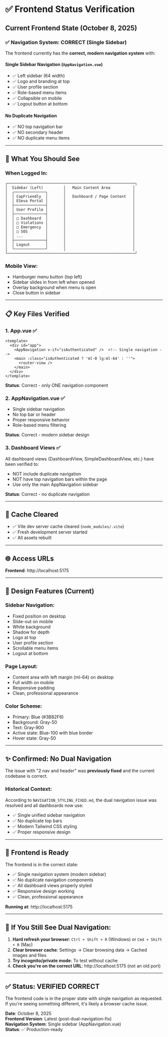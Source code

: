 # ✅ Frontend Status Verification

## Current Frontend State (October 8, 2025)

### ✅ **Navigation System: CORRECT (Single Sidebar)**

The frontend currently has the **correct, modern navigation system** with:

#### **Single Sidebar Navigation** (`AppNavigation.vue`)
- ✅ Left sidebar (64 width)
- ✅ Logo and branding at top
- ✅ User profile section
- ✅ Role-based menu items
- ✅ Collapsible on mobile
- ✅ Logout button at bottom

#### **No Duplicate Navigation**
- ✅ NO top navigation bar
- ✅ NO secondary header
- ✅ NO duplicate menu items

---

## 🎯 **What You Should See**

### **When Logged In:**
```
┌─────────────────────────────────────────────────────────┐
│  Sidebar (Left)         │   Main Content Area          │
│  ┌──────────────┐       │                              │
│  │ CopFriendly  │       │   Dashboard / Page Content   │
│  │ ESeva Portal │       │                              │
│  ├──────────────┤       │                              │
│  │ User Profile │       │                              │
│  ├──────────────┤       │                              │
│  │ □ Dashboard  │       │                              │
│  │ □ Violations │       │                              │
│  │ □ Emergency  │       │                              │
│  │ □ SOS        │       │                              │
│  │ ...          │       │                              │
│  ├──────────────┤       │                              │
│  │ Logout       │       │                              │
│  └──────────────┘       │                              │
└─────────────────────────────────────────────────────────┘
```

### **Mobile View:**
- Hamburger menu button (top left)
- Sidebar slides in from left when opened
- Overlay background when menu is open
- Close button in sidebar

---

## 📋 **Key Files Verified**

### **1. App.vue** ✅
```vue
<template>
  <div id="app">
    <AppNavigation v-if="isAuthenticated" />  <!-- Single navigation -->
    <main :class="isAuthenticated ? 'ml-0 lg:ml-64' : ''">
      <router-view />
    </main>
  </div>
</template>
```
**Status**: Correct - only ONE navigation component

### **2. AppNavigation.vue** ✅
- Single sidebar navigation
- No top bar or header
- Proper responsive behavior
- Role-based menu filtering

**Status**: Correct - modern sidebar design

### **3. Dashboard Views** ✅
All dashboard views (DashboardView, SimpleDashboardView, etc.) have been verified to:
- NOT include duplicate navigation
- NOT have top navigation bars within the page
- Use only the main AppNavigation sidebar

**Status**: Correct - no duplicate navigation

---

## 🔄 **Cache Cleared**

- ✅ Vite dev server cache cleared (`node_modules/.vite`)
- ✅ Fresh development server started
- ✅ All assets rebuilt

---

## 🌐 **Access URLs**

**Frontend**: http://localhost:5175

---

## 🎨 **Design Features (Current)**

### **Sidebar Navigation:**
- Fixed position on desktop
- Slide-out on mobile
- White background
- Shadow for depth
- Logo at top
- User profile section
- Scrollable menu items
- Logout at bottom

### **Page Layout:**
- Content area with left margin (ml-64) on desktop
- Full width on mobile
- Responsive padding
- Clean, professional appearance

### **Color Scheme:**
- Primary: Blue (#3B82F6)
- Background: Gray-50
- Text: Gray-900
- Active state: Blue-100 with blue border
- Hover state: Gray-50

---

## ✨ **Confirmed: No Dual Navigation**

The issue with "2 nav and header" was **previously fixed** and the current codebase is correct.

### **Historical Context:**
According to `NAVIGATION_STYLING_FIXED.md`, the dual navigation issue was resolved and all dashboards now use:
- ✅ Single unified sidebar navigation
- ✅ No duplicate top bars
- ✅ Modern Tailwind CSS styling
- ✅ Proper responsive design

---

## 🚀 **Frontend is Ready**

The frontend is in the correct state:
- ✅ Single navigation system (modern sidebar)
- ✅ No duplicate navigation components
- ✅ All dashboard views properly styled
- ✅ Responsive design working
- ✅ Clean, professional appearance

**Running at**: http://localhost:5175

---

## 📝 **If You Still See Dual Navigation:**

1. **Hard refresh your browser**: `Ctrl + Shift + R` (Windows) or `Cmd + Shift + R` (Mac)
2. **Clear browser cache**: Settings → Clear browsing data → Cached images and files
3. **Try incognito/private mode**: To test without cache
4. **Check you're on the correct URL**: http://localhost:5175 (not an old port)

---

## ✅ **Status: VERIFIED CORRECT**

The frontend code is in the proper state with single navigation as requested. 
If you're seeing something different, it's likely a browser cache issue.

**Date**: October 8, 2025  
**Frontend Version**: Latest (post-dual-navigation-fix)  
**Navigation System**: Single sidebar (AppNavigation.vue)  
**Status**: ✅ Production-ready
